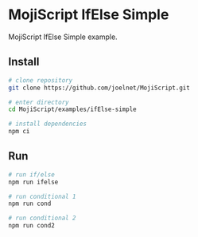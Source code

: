 # MojiScript IfElse Simple

MojiScript IfElse Simple example.

## Install

```bash
# clone repository
git clone https://github.com/joelnet/MojiScript.git

# enter directory
cd MojiScript/examples/ifElse-simple

# install dependencies
npm ci
```

## Run

```bash
# run if/else
npm run ifelse

# run conditional 1
npm run cond

# run conditional 2
npm run cond2
```
